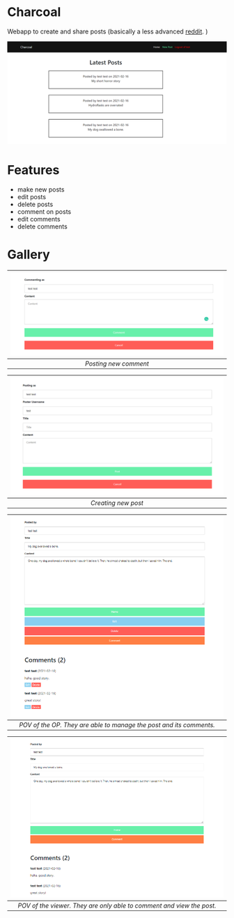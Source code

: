 # Charcoal

Webapp to create and share posts (basically a less advanced [reddit](https://www.reddit.com/). )

![](images/frontpage.png)

# Features
 - make new posts
 - edit posts
 - delete posts
 - comment on posts
 - edit comments
 - delete comments


# Gallery
|![](images/comment.png) | 
|:--:| 
| *Posting new comment* |

|![](images/newpost.png) | 
|:--:| 
| *Creating new post* |

|![](images/oppov.png) | 
|:--:| 
| *POV of the OP. They are able to manage the post and its comments.* |

|![](images/viewerpov.png) | 
|:--:| 
| *POV of the viewer. They are only able to comment and view the post.* |
